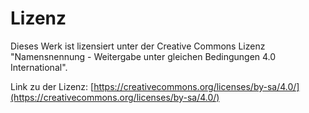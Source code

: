 # Lizenz
Dieses Werk ist lizensiert unter der Creative Commons Lizenz "Namensnennung - Weitergabe unter gleichen Bedingungen 4.0 International".

Link zu der Lizenz: [https://creativecommons.org/licenses/by-sa/4.0/](https://creativecommons.org/licenses/by-sa/4.0/) 
